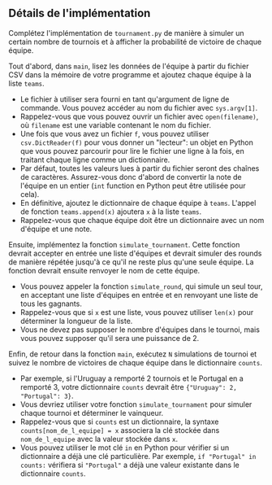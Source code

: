 Détails de l'implémentation
----------------------

Complétez l'implémentation de `tournament.py` de manière à simuler un certain nombre de tournois et à afficher la probabilité de victoire de chaque équipe.

Tout d'abord, dans `main`, lisez les données de l'équipe à partir du fichier CSV dans la mémoire de votre programme et ajoutez chaque équipe à la liste `teams`.

*  Le fichier à utiliser sera fourni en tant qu'argument de ligne de commande. Vous pouvez accéder au nom du fichier avec `sys.argv[1]`.
*  Rappelez-vous que vous pouvez ouvrir un fichier avec `open(filename)`, où `filename` est une variable contenant le nom du fichier.
*  Une fois que vous avez un fichier `f`, vous pouvez utiliser `csv.DictReader(f)` pour vous donner un "lecteur": un objet en Python que vous pouvez parcourir pour lire le fichier une ligne à la fois, en traitant chaque ligne comme un dictionnaire.
*  Par défaut, toutes les valeurs lues à partir du fichier seront des chaînes de caractères. Assurez-vous donc d'abord de convertir la note de l'équipe en un entier (`int` function en Python peut être utilisée pour cela).
*  En définitive, ajoutez le dictionnaire de chaque équipe à `teams`. L'appel de fonction `teams.append(x)` ajoutera `x` à la liste `teams`.
*  Rappelez-vous que chaque équipe doit être un dictionnaire avec un nom d'équipe et une note.

Ensuite, implémentez la fonction `simulate_tournament`. Cette fonction devrait accepter en entrée une liste d'équipes et devrait simuler des rounds de manière répétée jusqu'à ce qu'il ne reste plus qu'une seule équipe. La fonction devrait ensuite renvoyer le nom de cette équipe.

*  Vous pouvez appeler la fonction `simulate_round`, qui simule un seul tour, en acceptant une liste d'équipes en entrée et en renvoyant une liste de tous les gagnants.
*  Rappelez-vous que si `x` est une liste, vous pouvez utiliser `len(x)` pour déterminer la longueur de la liste.
*  Vous ne devez pas supposer le nombre d'équipes dans le tournoi, mais vous pouvez supposer qu'il sera une puissance de 2.

Enfin, de retour dans la fonction `main`, exécutez `N` simulations de tournoi et suivez le nombre de victoires de chaque équipe dans le dictionnaire `counts`.

*  Par exemple, si l'Uruguay a remporté 2 tournois et le Portugal en a remporté 3, votre dictionnaire `counts` devrait être `{"Uruguay": 2, "Portugal": 3}`.
*  Vous devriez utiliser votre fonction `simulate_tournament` pour simuler chaque tournoi et déterminer le vainqueur.
*  Rappelez-vous que si `counts` est un dictionnaire, la syntaxe `counts[nom_de_l_equipe] = x` associera la clé stockée dans `nom_de_l_equipe` avec la valeur stockée dans `x`.
*  Vous pouvez utiliser le mot clé `in` en Python pour vérifier si un dictionnaire a déjà une clé particulière. Par exemple, `if "Portugal" in counts:` vérifiera si `"Portugal"` a déjà une valeur existante dans le dictionnaire `counts`.